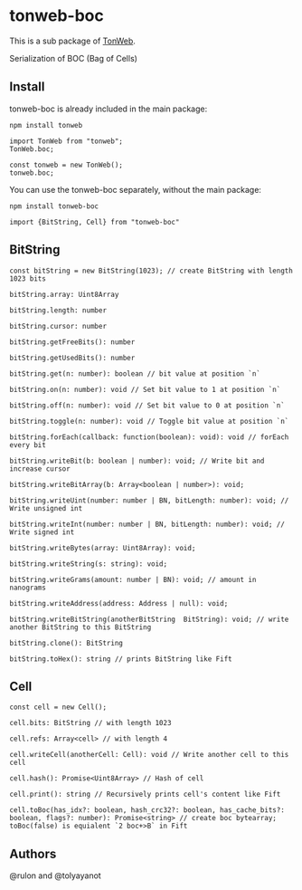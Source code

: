 # tonweb-boc

This is a sub package of [TonWeb](https://github.com/toncenter/tonweb).

Serialization of BOC (Bag of Cells)

## Install

tonweb-boc is already included in the main package:

`npm install tonweb`

```
import TonWeb from "tonweb";
TonWeb.boc;

const tonweb = new TonWeb();
tonweb.boc;
```

You can use the tonweb-boc separately, without the main package:

`npm install tonweb-boc`

```
import {BitString, Cell} from "tonweb-boc"
```

## BitString

```
const bitString = new BitString(1023); // create BitString with length 1023 bits

bitString.array: Uint8Array

bitString.length: number

bitString.cursor: number

bitString.getFreeBits(): number

bitString.getUsedBits(): number

bitString.get(n: number): boolean // bit value at position `n`

bitString.on(n: number): void // Set bit value to 1 at position `n`

bitString.off(n: number): void // Set bit value to 0 at position `n`

bitString.toggle(n: number): void // Toggle bit value at position `n`

bitString.forEach(callback: function(boolean): void): void // forEach every bit

bitString.writeBit(b: boolean | number): void; // Write bit and increase cursor

bitString.writeBitArray(b: Array<boolean | number>): void;

bitString.writeUint(number: number | BN, bitLength: number): void; // Write unsigned int

bitString.writeInt(number: number | BN, bitLength: number): void; // Write signed int

bitString.writeBytes(array: Uint8Array): void; 

bitString.writeString(s: string): void; 

bitString.writeGrams(amount: number | BN): void; // amount in nanograms

bitString.writeAddress(address: Address | null): void; 

bitString.writeBitString(anotherBitString  BitString): void; // write another BitString to this BitString 

bitString.clone(): BitString

bitString.toHex(): string // prints BitString like Fift

```

## Cell
 
```
const cell = new Cell();

cell.bits: BitString // with length 1023

cell.refs: Array<cell> // with length 4

cell.writeCell(anotherCell: Cell): void // Write another cell to this cell

cell.hash(): Promise<Uint8Array> // Hash of cell

cell.print(): string // Recursively prints cell's content like Fift

cell.toBoc(has_idx?: boolean, hash_crc32?: boolean, has_cache_bits?: boolean, flags?: number): Promise<string> // create boc bytearray; toBoc(false) is equialent `2 boc+>B` in Fift

``` 
 
## Authors

@rulon and @tolyayanot